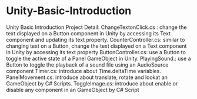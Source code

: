 # Unity-Basic-Introduction
Unity Basic Introduction Project
Detail:
ChangeTextonClick.cs : change the text displayed on a Button component in Unity by accessing its Text component and updating its text property.
CounterController.cs: similar to changing text on a Button, change the text displayed on a Text component in Unity by accessing its text property
ButtonController.cs:  use a Button to toggle the active state of a Panel GameObject in Unity.
PlayingSound.: use a Button to toggle the playback of a sound file using an AudioSource component
Timer.cs: introduce about Time.deltaTime variables.
PanelMovement.cs: introduce about translate, rotate and lookat an GameObject by C# Scripts.
ToggleImage.cs: introduce about enable or disable any component in an GameObject by C# Script
